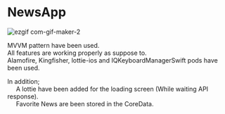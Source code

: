 # NewsApp

![ezgif com-gif-maker-2](https://user-images.githubusercontent.com/81802412/172335350-878c2412-3ff0-4bf4-b7a4-fc685addc058.gif)

MVVM pattern have been used.  
All features are working properly as suppose to.  
Alamofire, Kingfisher, lottie-ios and IQKeyboardManagerSwift pods have been used.  

In addition;  
&nbsp;&nbsp;&nbsp;&nbsp;&nbsp;A lottie have been added for the loading screen (While waiting API response).  
&nbsp;&nbsp;&nbsp;&nbsp;&nbsp;Favorite News are been stored in the CoreData.  
